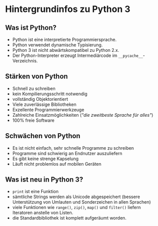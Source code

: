 # Hintergrundinfos zu Python 3

## Was ist Python?

* Python ist eine interpretierte Programmiersprache.
* Python verwendet dynamische Typisierung.
* Python 3 ist nicht abwärtskompatibel zu Python 2.x.
* Der Python-Interpreter erzeugt Intermediärcode im `__pycache__`-Verzeichnis.

## Stärken von Python

* Schnell zu schreiben
* kein Kompilierungsschritt notwendig
* vollständig Objektorientiert
* Viele zuverlässige Bibliotheken
* Exzellente Programmierwerkzeuge
* Zahlreiche Einsatzmöglichkeiten (*"die zweitbeste Sprache für alles"*)
* 100% freie Software

## Schwächen von Python

* Es ist nicht einfach, sehr schnelle Programme zu schreiben
* Programme sind schwierig an Endnutzer auszuliefern
* Es gibt keine strenge Kapselung
* Läuft nicht problemlos auf mobilen Geräten

## Was ist neu in Python 3?

* `print` ist eine Funktion
* sämtliche Strings werden als Unicode abgespeichert (bessere Unterstützung von Umlauten und Sonderzeichen in allen Sprachen)
* viele Funktionen wie `range()`, `zip()`, `map()` und `filter()` liefern Iteratoren anstelle von Listen.
* die Standardbibliothek ist komplett aufgeräumt worden.
